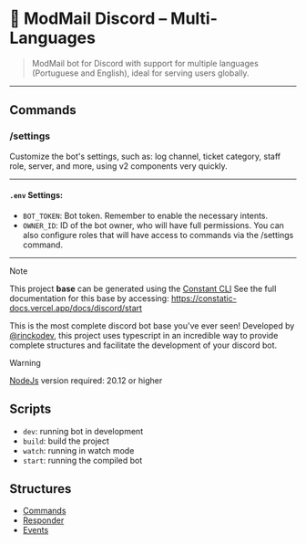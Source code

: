 # 🤖 ModMail Discord – Multi-Languages

> ModMail bot for Discord with support for multiple languages (Portuguese and English), ideal for serving users globally.

---

## Commands

### /settings
Customize the bot's settings, such as: log channel, ticket category, staff role, server, and more, using v2 components very quickly.

---

#### `.env` Settings:

- `BOT_TOKEN`: Bot token. Remember to enable the necessary intents.  
- `OWNER_ID`: ID of the bot owner, who will have full permissions. You can also configure roles that will have access to commands via the /settings command.

---

> [!NOTE] 
> This project **base** can be generated using the [Constant CLI](https://github.com/rinckodev/constatic)
> See the full documentation for this base by accessing: https://constatic-docs.vercel.app/docs/discord/start

This is the most complete discord bot base you've ever seen! Developed by [@rinckodev](https://github.com/rinckodev), this project uses typescript in an incredible way to provide complete structures and facilitate the development of your discord bot.

> [!WARNING]
> [NodeJs](https://nodejs.org/en) version required: 20.12 or higher

## Scripts

- `dev`: running bot in development
- `build`: build the project
- `watch`: running in watch mode
- `start`: running the compiled bot

## Structures

- [Commands](https://constatic-docs.vercel.app/docs/discord/commands)
- [Responder](https://constatic-docs.vercel.app/docs/discord/responders)
- [Events](https://constatic-docs.vercel.app/docs/discord/events)